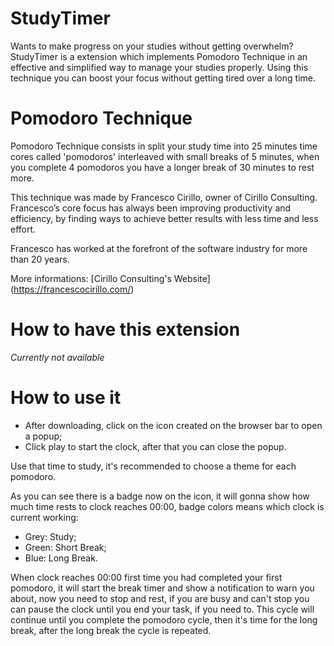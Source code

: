 # StudyTimer
Wants to make progress on your studies without getting overwhelm? StudyTimer is a extension which implements Pomodoro Technique in an effective and simplified way to manage your studies properly. Using this technique you can boost your focus without getting tired over a long time.

# Pomodoro Technique
Pomodoro Technique consists in split your study time into 25 minutes time cores called 'pomodoros' interleaved with small breaks of 5 minutes, when you complete 4 pomodoros you have a longer break of 30 minutes to rest more.

This technique was made by Francesco Cirillo, owner of Cirillo Consulting. Francesco’s core focus has always been improving productivity and efficiency, by finding ways to achieve better results with less time and less effort. 

Francesco has worked at the forefront of the software industry for more than 20 years.

More informations: [Cirillo Consulting's Website] (https://francescocirillo.com/)

# How to have this extension
*Currently not available*

# How to use it
- After downloading, click on the icon created on the browser bar to open a popup;
- Click play to start the clock, after that you can close the popup.

Use that time to study, it's recommended to choose a theme for each pomodoro.

As you can see there is a badge now on the icon, it will gonna show how much time rests to clock reaches 00:00, badge colors means which clock is current working: 
- Grey: Study;
- Green: Short Break;
- Blue: Long Break. 

When clock reaches 00:00 first time you had completed your first pomodoro, it will start the break timer and show a notification to warn you about, now you need to stop and rest, if you are busy and can't stop you can pause the clock until you end your task, if you need to. This cycle will continue until you complete the pomodoro cycle, then it's time for the long break, after the long break the cycle is repeated.
